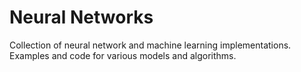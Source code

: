 # Neural Networks

Collection of neural network and machine learning implementations. Examples and code for various models and algorithms.
